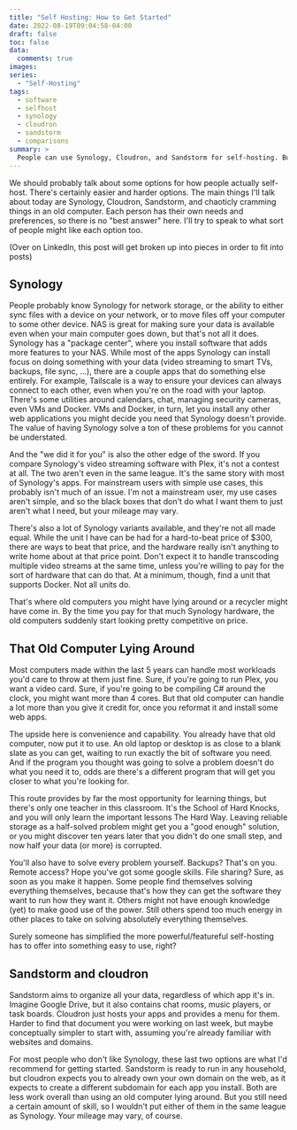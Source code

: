 ```yaml
---
title: "Self Hosting: How to Get Started"
date: 2022-08-19T09:04:58-04:00
draft: false
toc: false
data:
  comments: true
images:
series:
  - "Self-Hosting"
tags:
  - software
  - selfhost
  - synology
  - cloudron
  - sandstorm
  - comparisons
summary: >
  People can use Synology, Cloudron, and Sandstorm for self-hosting. But who likes to use what?
---
```


We should probably talk about some options for how people actually self-host. There's certainly easier and harder
options. The main things I'll talk about today are Synology, Cloudron, Sandstorm, and chaoticly cramming things in an
old computer. Each person has their own needs and preferences, so there is no "best answer" here. I'll try to speak to
what sort of people might like each option too.

(Over on LinkedIn, this post will get broken up into pieces in order to fit into posts)

## Synology

People probably know Synology for network storage, or the ability to either sync files with a device on your network, or
to move files off your computer to some other device. NAS is great for making sure your data is available even when your
main computer goes down, but that's not all it does. Synology has a "package center", where you install software that
adds more features to your NAS. While most of the apps Synology can install focus on doing something with your data
(video streaming to smart TVs, backups, file sync, ...), there are a couple apps that do something else entirely. For
example, Tailscale is a way to ensure your devices can always connect to each other, even when you're on the road with
your laptop. There's some utilities around calendars, chat, managing security cameras, even VMs and Docker. VMs and
Docker, in turn, let you install any other web applications you might decide you need that Synology doesn't provide. The
value of having Synology solve a ton of these problems for you cannot be understated.

And the "we did it for you" is also the other edge of the sword. If you compare Synology's video streaming software with
Plex, it's not a contest at all. The two aren't even in the same league. It's the same story with most of Synology's
apps. For mainstream users with simple use cases, this probably isn't much of an issue. I'm not a mainstream user, my
use cases aren't simple, and so the black boxes that don't do what I want them to just aren't what I need, but your
mileage may vary.

There's also a lot of Synology variants available, and they're not all made equal. While the unit I have can be had for
a hard-to-beat price of $300, there are ways to beat that price, and the hardware really isn't anything to write home
about at that price point. Don't expect it to handle transcoding multiple video streams at the same time, unless you're
willing to pay for the sort of hardware that can do that. At a minimum, though, find a unit that supports Docker. Not
all units do.

That's where old computers you might have lying around or a recycler might have come in. By the time you pay for that
much Synology hardware, the old computers suddenly start looking pretty competitive on price.

## That Old Computer Lying Around

Most computers made within the last 5 years can handle most workloads you'd care to throw at them just fine. Sure, if you're going to run Plex, you want a video card. Sure, if you're going to be compiling C# around the clock, you might want more than 4 cores. But that old computer can handle a lot more than you give it credit for, once you reformat it and install some web apps.

The upside here is convenience and capability. You already have that old computer, now put it to use. An old laptop or desktop is as close to a blank slate as you can get, waiting to run exactly the bit of software you need. And if the program you thought was going to solve a problem doesn't do what you need it to, odds are there's a different program that will get you closer to what you're looking for.

This route provides by far the most opportunity for learning things, but there's only one teacher in this classroom. It's the School of Hard Knocks, and you will only learn the important lessons The Hard Way. Leaving reliable storage as a half-solved problem might get you a "good enough" solution, or you might discover ten years later that you didn't do one small step, and now half your data (or more) is corrupted.

You'll also have to solve every problem yourself. Backups? That's on you. Remote access? Hope you've got some google skills. File sharing? Sure, as soon as you make it happen. Some people find themselves solving everything themselves, because that's how they can get the software they want to run how they want it. Others might not have enough knowledge (yet) to make good use of the power. Still others spend too much energy in other places to take on solving absolutely everything themselves.

Surely someone has simplified the more powerful/featureful self-hosting has to offer into something easy to use, right?

## Sandstorm and cloudron

Sandstorm aims to organize all your data, regardless of which app it's in. Imagine Google Drive, but it also contains chat rooms, music players, or task boards. Cloudron just hosts your apps and provides a menu for them. Harder to find that document you were working on last week, but maybe conceptually simpler to start with, assuming you're already familiar with websites and domains.

For most people who don't like Synology, these last two options are what I'd recommend for getting started. Sandstorm is ready to run in any household, but cloudron expects you to already own your own domain on the web, as it expects to create a different subdomain for each app you install. Both are less work overall than using an old computer lying around. But you still need a certain amount of skill, so I wouldn't put either of them in the same league as Synology. Your mileage may vary, of course.
